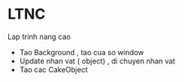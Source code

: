# LTNC
Lap trinh nang cao 
- Tao Background , tao cua so window
- Update nhan vat ( object) , di chuyen nhan vat 
- Tao cac CakeObject 

